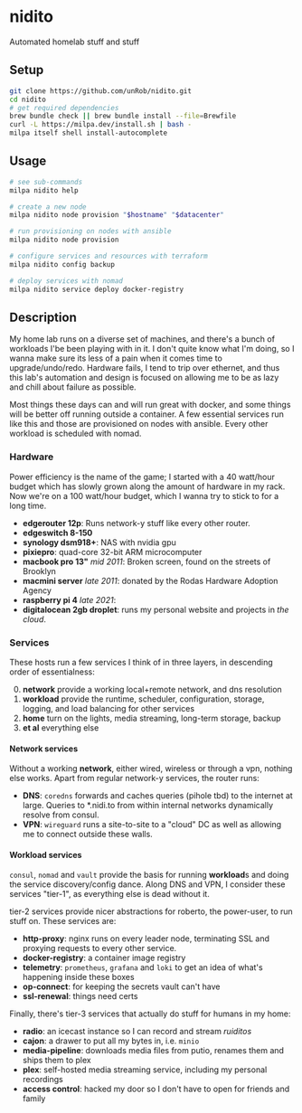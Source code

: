 # nidito

Automated homelab stuff and stuff

## Setup

```sh
git clone https://github.com/unRob/nidito.git
cd nidito
# get required dependencies
brew bundle check || brew bundle install --file=Brewfile
curl -L https://milpa.dev/install.sh | bash -
milpa itself shell install-autocomplete
```

## Usage

```sh
# see sub-commands
milpa nidito help

# create a new node
milpa nidito node provision "$hostname" "$datacenter"

# run provisioning on nodes with ansible
milpa nidito node provision

# configure services and resources with terraform
milpa nidito config backup

# deploy services with nomad
milpa nidito service deploy docker-registry
```

## Description

My home lab runs on a diverse set of machines, and there's a bunch of workloads I'be been playing with in it. I don't quite know what I'm doing, so I wanna make sure its less of a pain when it comes time to upgrade/undo/redo. Hardware fails, I tend to trip over ethernet, and thus this lab's automation and design is focused on allowing me to be as lazy and chill about failure as possible.

Most things these days can and will run great with docker, and some things will be better off running outside a container. A few essential services run like this and those are provisioned on nodes with ansible. Every other workload is scheduled with nomad.

### Hardware

Power efficiency is the name of the game; I started with a 40 watt/hour budget which has slowly grown along the amount of hardware in my rack. Now we're on a 100 watt/hour budget, which I wanna try to stick to for a long time.

- **edgerouter 12p**: Runs network-y stuff like every other router.
- **edgeswitch 8-150**
- **synology dsm918+**: NAS with nvidia gpu
- **pixiepro**: quad-core 32-bit ARM microcomputer
- **macbook pro 13"** _mid 2011_: Broken screen, found on the streets of Brooklyn
- **macmini server** _late 2011_: donated by the Rodas Hardware Adoption Agency
- **raspberry pi 4** _late 2021_:
- **digitalocean 2gb droplet**: runs my personal website and projects in _the cloud_.

### Services

These hosts run a few services I think of in three layers, in descending order of essentialness:

0. **network** provide a working local+remote network, and dns resolution
1. **workload** provide the runtime, scheduler, configuration, storage, logging, and load balancing for other services
2. **home** turn on the lights, media streaming, long-term storage, backup
3. **et al** everything else

#### Network services

Without a working **network**, either wired, wireless or through a vpn, nothing else works. Apart from regular network-y services, the router runs:

- **DNS**: `coredns` forwards and caches queries (pihole tbd) to the internet at large. Queries to *.nidi.to from within internal networks dynamically resolve from consul.
- **VPN**: `wireguard` runs a site-to-site to a "cloud" DC as well as allowing me to connect outside these walls.

#### Workload services

`consul`, `nomad` and `vault` provide the basis for running **workload**s and doing the service discovery/config dance. Along DNS and VPN, I consider these services "tier-1", as everything else is dead without it.

tier-2 services provide nicer abstractions for roberto, the power-user, to run stuff on. These services are:

- **http-proxy**: nginx runs on every leader node, terminating SSL and proxying requests to every other service.
- **docker-registry**: a container image registry
- **telemetry**: `prometheus`, `grafana` and `loki` to get an idea of what's happening inside these boxes
- **op-connect**: for keeping the secrets vault can't have
- **ssl-renewal**: things need certs

Finally, there's tier-3 services that actually do stuff for humans in my home:

- **radio**: an icecast instance so I can record and stream _ruiditos_
- **cajon**: a drawer to put all my bytes in, i.e. `minio`
- **media-pipeline**: downloads media files from putio, renames them and ships them to plex
- **plex**: self-hosted media streaming service, including my personal recordings
- **access control**: hacked my door so I don't have to open for friends and family
